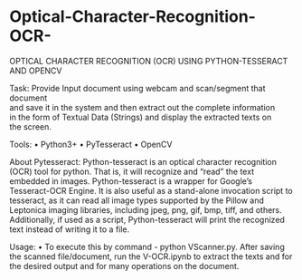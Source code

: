 # Optical-Character-Recognition-OCR-
OPTICAL CHARACTER RECOGNITION (OCR) USING PYTHON-TESSERACT AND OPENCV

Task: 
         Provide Input document using webcam and scan/segment that document   
         and save it in the system and then extract out the complete information      
         in the form of Textual Data (Strings) and display the extracted texts on    
         the screen.
 
 Tools: 
•	Python3+
•	PyTesseract 
•	OpenCV

About Pytesseract:
Python-tesseract is an optical character recognition (OCR) tool for python. That is, it will recognize and “read” the text embedded in images. Python-tesseract is a wrapper for Google’s Tesseract-OCR Engine. It is also useful as a stand-alone invocation script to tesseract, as it can read all image types supported by the Pillow and Leptonica imaging libraries, including jpeg, png, gif, bmp, tiff, and others. Additionally, if used as a script, Python-tesseract will print the recognized text instead of writing it to a file.

Usage:
•	To execute this by command - python VScanner.py.  After saving the scanned file/document, run the V-OCR.ipynb to extract the texts and for the desired output and for many operations on the document.

